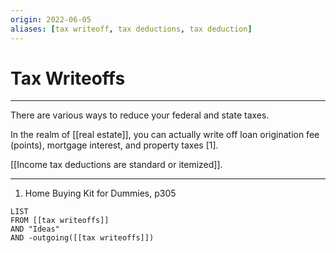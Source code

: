 ```yaml
---
origin: 2022-06-05
aliases: [tax writeoff, tax deductions, tax deduction]
---
```

# Tax Writeoffs
---
There are various ways to reduce your federal and state taxes. 

In the realm of [[real estate]], you can actually write off loan origination fee (points), mortgage interest, and property taxes [1]. 

[[Income tax deductions are standard or itemized]]. 

---
1. Home Buying Kit for Dummies, p305

```dataview
LIST 
FROM [[tax writeoffs]]
AND "Ideas"
AND -outgoing([[tax writeoffs]])
```

